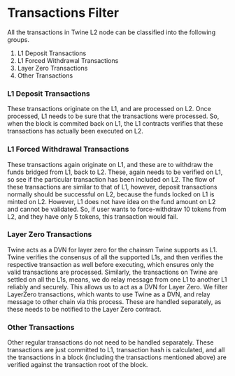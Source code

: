 # Transactions Filter

All the transactions in Twine L2 node can be classified into the following groups.
1. L1 Deposit Transactions
2. L1 Forced Withdrawal Transactions
3. Layer Zero Transactions
4. Other Transactions

### **L1 Deposit Transactions**
These transactions originate on the L1, and are processed on L2. Once processed, L1 needs to be sure that the transactions were processed. So, when the block is commited back on L1, the L1 contracts verifies that these transactions has actually been executed on L2. 

### **L1 Forced Withdrawal Transactions**
These transactions again originate on L1, and these are to withdraw the funds bridged from L1, back to L2. These, again needs to be verified on L1, so see if the particular transaction has been included on L2. The flow of these transactions are similar to that of L1, however, deposit transactions normally should be successful on L2, because the funds locked on L1 is minted on L2. However, L1 does not have idea on the fund amount on L2 and cannot be validated. So, if user wants to force-withdraw 10 tokens from L2, and they have only 5 tokens, this transaction would fail.

### **Layer Zero Transactions**
Twine acts as a DVN for layer zero for the chainsm Twine supports as L1. Twine verifies the consensus of all the supported L1s, and then verifies the respective transaction as well before executing, which ensures only the valid transactions are processed. Similarly, the transactions on Twine are settled on all the L1s, means, we do relay message from one L1 to another L1 reliably and securely. This allows us to act as a DVN for Layer Zero. We filter LayerZero transactions, which wants to use Twine as a DVN, and relay message to other chain via this process. These are handled separately, as these needs to be notified to the Layer Zero contract.

### **Other Transactions**
Other regular transactions do not need to be handled separately. These transactions are just committed to L1, transaction hash is calculated, and all the transactions in a block (including the transactions mentioned above) are verified against the transaction root of the block.

